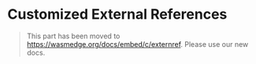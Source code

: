 # Customized External References

> This part has been moved to  <https://wasmedge.org/docs/embed/c/externref>. Please use our new docs.
